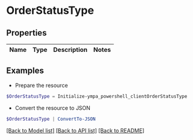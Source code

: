 # OrderStatusType
## Properties

Name | Type | Description | Notes
------------ | ------------- | ------------- | -------------

## Examples

- Prepare the resource
```powershell
$OrderStatusType = Initialize-ympa_powershell_clientOrderStatusType 
```

- Convert the resource to JSON
```powershell
$OrderStatusType | ConvertTo-JSON
```

[[Back to Model list]](../README.md#documentation-for-models) [[Back to API list]](../README.md#documentation-for-api-endpoints) [[Back to README]](../README.md)

